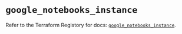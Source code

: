 # `google_notebooks_instance`

Refer to the Terraform Registory for docs: [`google_notebooks_instance`](https://registry.terraform.io/providers/hashicorp/google-beta/4.76.0/docs/resources/google_notebooks_instance).
